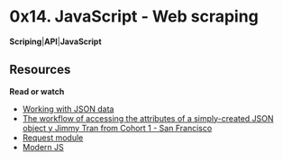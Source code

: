# 0x14. JavaScript - Web scraping
**Scriping**|**API**|**JavaScript**

## Resources
**Read or watch**
- [Working with JSON data](https://developer.mozilla.org/en-US/docs/Learn/JavaScript/Objects/JSON)
- [The workflow of accessing the attributes of a simply-created JSON object y Jimmy Tran from Cohort 1 - San Francisco](https://medium.com/@vietkieutie/the-workflow-of-accessing-the-attributes-of-a-simply-created-json-object-82a5b33e2319)
- [Request module](https://github.com/request/request)
- [Modern JS](https://github.com/mbeaudru/modern-js-cheatsheet)
